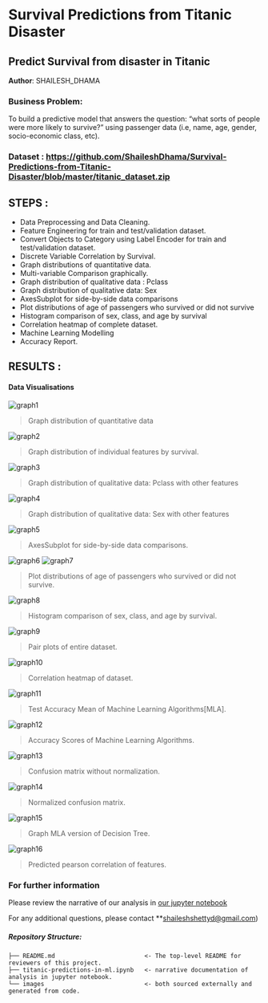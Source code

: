 # Survival Predictions from Titanic Disaster
## Predict Survival from disaster in Titanic

**Author**: SHAILESH_DHAMA

### Business Problem:

To build a predictive model that answers the question: “what sorts of people were more likely to survive?” using passenger data 
(i.e, name, age, gender, socio-economic class, etc).

### Dataset : https://github.com/ShaileshDhama/Survival-Predictions-from-Titanic-Disaster/blob/master/titanic_dataset.zip

## STEPS :

- Data Preprocessing and Data Cleaning.
- Feature Engineering for train and test/validation dataset.
- Convert Objects to Category using Label Encoder for train and test/validation dataset.
- Discrete Variable Correlation by Survival.
- Graph distributions of quantitative data.
- Multi-variable Comparison graphically.
- Graph distribution of qualitative data : Pclass
- Graph distribution of qualitative data: Sex
- AxesSubplot for side-by-side data comparisons
- Plot distributions of age of passengers who survived or did not survive
- Histogram comparison of sex, class, and age by survival
- Correlation heatmap of complete dataset.
- Machine Learning Modelling
- Accuracy Report.

## RESULTS :

#### Data Visualisations

![graph1](./TITANIC03.png)
> Graph distribution of quantitative data

![graph2](./TITANIC02.png)
> Graph distribution of individual features by survival.

![graph3](./TITANIC01.png)
> Graph distribution of qualitative data: Pclass with other features

![graph4](./TITANIC0.png)
> Graph distribution of qualitative data: Sex with other features

![graph5](./TITANIC1.png)
> AxesSubplot for side-by-side data comparisons.

![graph6](./TITANIC21.png)
![graph7](./TITANIC2.png)
> Plot distributions of age of passengers who survived or did not survive.

![graph8](./TITANIC3.png)
> Histogram comparison of sex, class, and age by survival.

![graph9](./TITANIC4.png)
> Pair plots of entire dataset.

![graph10](./TITANIC5.png)
> Correlation heatmap of dataset.

![graph11](./TITANIC6.PNG)
> Test Accuracy Mean of Machine Learning Algorithms[MLA].

![graph12](./TITANIC7.png)
> Accuracy Scores of Machine Learning Algorithms.

![graph13](./TITANIC8.png)
> Confusion matrix without normalization.

![graph14](./TITANIC81.png)
> Normalized confusion matrix. 

![graph15](./TITANIC9.svg)
> Graph MLA version of Decision Tree. 

![graph16](./TITANIC10.png)
> Predicted pearson correlation of features.

### For further information

Please review the narrative of our analysis in [our jupyter notebook](./titanic-predictions-in-ml.ipynb)

For any additional questions, please contact **shaileshshettyd@gmail.com)

##### Repository Structure:

```
├── README.md                         <- The top-level README for reviewers of this project.
├── titanic-predictions-in-ml.ipynb   <- narrative documentation of analysis in jupyter notebook.
└── images                            <- both sourced externally and generated from code.
```
